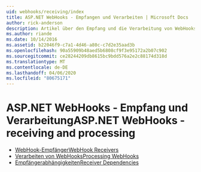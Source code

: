 ```yaml
---
uid: webhooks/receiving/index
title: ASP.NET WebHooks - Empfangen und Verarbeiten | Microsoft Docs
author: rick-anderson
description: Artikel über den Empfang und die Verarbeitung von WebHooks in ASP.NET
ms.author: riande
ms.date: 10/14/2016
ms.assetid: b22046f9-c7a1-4d46-a80c-c7d2e35aad3b
ms.openlocfilehash: 90a55909b48aed5b6808cf9f3e95172a2b07c902
ms.sourcegitcommit: ce28244209db8615bc9bdd576a2e2c88174d318d
ms.translationtype: MT
ms.contentlocale: de-DE
ms.lasthandoff: 04/06/2020
ms.locfileid: "80675171"
---
```

# <a name="aspnet-webhooks---receiving-and-processing"></a><span data-ttu-id="12523-103">ASP.NET WebHooks - Empfang und Verarbeitung</span><span class="sxs-lookup"><span data-stu-id="12523-103">ASP.NET WebHooks - receiving and processing</span></span>

* [<span data-ttu-id="12523-104">WebHook-Empfänger</span><span class="sxs-lookup"><span data-stu-id="12523-104">WebHook Receivers</span></span>](receivers.md)
* [<span data-ttu-id="12523-105">Verarbeiten von WebHooks</span><span class="sxs-lookup"><span data-stu-id="12523-105">Processing WebHooks</span></span>](handlers.md)
* [<span data-ttu-id="12523-106">Empfängerabhängigkeiten</span><span class="sxs-lookup"><span data-stu-id="12523-106">Receiver Dependencies</span></span>](dependencies.md)

